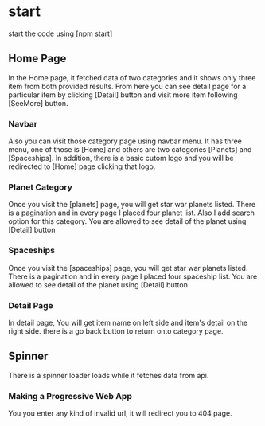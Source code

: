 # start

start the code using [npm start]

## Home Page

In the Home page, it fetched data of two categories and it shows only three item from both provided results. From here you can see detail page for a particular item by clicking [Detail] button and visit more item following [SeeMore] button.

### Navbar

Also you can visit those category page using navbar menu. It has three menu, one of those is [Home] and others are two categories [Planets] and [Spaceships]. In addition, there is a basic cutom logo and you will be redirected to [Home] page clicking that logo.

### Planet Category

Once you visit the [planets] page, you will get star war planets listed. There is a pagination and in every page I placed four planet list. Also I add search option for this category. You are allowed to see detail of the planet using [Detail] button

### Spaceships
Once you visit the [spaceships] page, you will get star war planets listed. There is a pagination and in every page I placed four spaceship list. You are allowed to see detail of the planet using [Detail] button


### Detail Page
In detail page, You will get item name on left side and item's detail on the right side. there is a go back button to return onto category page.


## Spinner 
There is a spinner loader loads while it fetches data from api.


### Making a Progressive Web App
You you enter any kind of invalid url, it will redirect you to 404 page.

